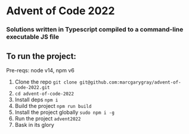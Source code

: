 # Advent of Code 2022

### Solutions written in Typescript compiled to a command-line executable JS file

## To run the project:

Pre-reqs: node v14, npm v6

1. Clone the repo `git clone git@github.com:marcgarygray/advent-of-code-2022.git`
2. `cd advent-of-code-2022`
3. Install deps `npm i`
4. Build the project `npm run build`
5. Install the project globally `sudo npm i -g`
6. Run the project `advent2022`
7. Bask in its glory
